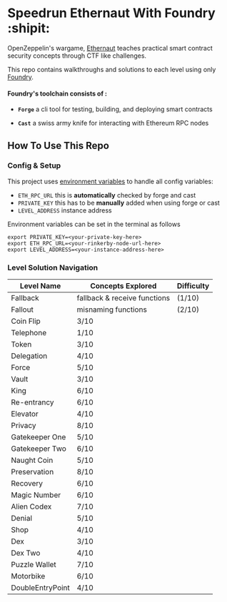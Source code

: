 # Speedrun Ethernaut With Foundry :shipit:

OpenZeppelin's wargame, [Ethernaut](https://ethernaut.openzeppelin.com/) teaches practical smart contract security concepts through CTF like challenges. 

This repo contains walkthroughs and solutions to each level using only [Foundry](https://book.getfoundry.sh/index.html).

#### Foundry's toolchain consists of :
- **`Forge`** a cli tool for testing, building, and deploying smart contracts
 
- **`Cast`** a swiss army knife for interacting with Ethereum RPC nodes
 
## How To Use This Repo
### Config & Setup
This project uses [environment variables](https://www.geeksforgeeks.org/environment-variables-in-linux-unix/) to handle all config variables:
- `ETH_RPC_URL` this is **automatically** checked by forge and cast
- `PRIVATE_KEY` this has to be **manually** added when using forge or cast
- `LEVEL_ADDRESS` instance address

Environment variables can be set in the terminal as follows
```
export PRIVATE_KEY=<your-private-key-here> 
export ETH_RPC_URL=<your-rinkerby-node-url-here>
export LEVEL_ADDRESS=<your-instance-address-here>
```

### Level Solution Navigation

| Level Name       | Concepts Explored            | Difficulty |
| -----------      | -----------                  | ----       |
| Fallback         | fallback & receive functions | (1/10)     |
| Fallout          | misnaming functions          | (2/10)     |
| Coin Flip        | 3/10                         |            |
| Telephone        | 1/10                         |            |
| Token            | 3/10                         |            |
| Delegation       | 4/10                         |            |
| Force            | 5/10                         |            |
| Vault            | 3/10                         |            |
| King             | 6/10                         |            |
| Re-entrancy      | 6/10                         |            |
| Elevator         | 4/10                         |            |
| Privacy          | 8/10                         |            |
| Gatekeeper One   | 5/10                         |            |
| Gatekeeper Two   | 6/10                         |            |
| Naught Coin      | 5/10                         |            |
| Preservation     | 8/10                         |            |
| Recovery         | 6/10                         |            |
| Magic Number     | 6/10                         |            |
| Alien Codex      | 7/10                         |            |
| Denial           | 5/10                         |            |
| Shop             | 4/10                         |            |
| Dex              | 3/10                         |            |
| Dex Two          | 4/10                         |            |
| Puzzle Wallet    | 7/10                         |            |
| Motorbike        | 6/10                         |            |
| DoubleEntryPoint | 4/10                         |            |
